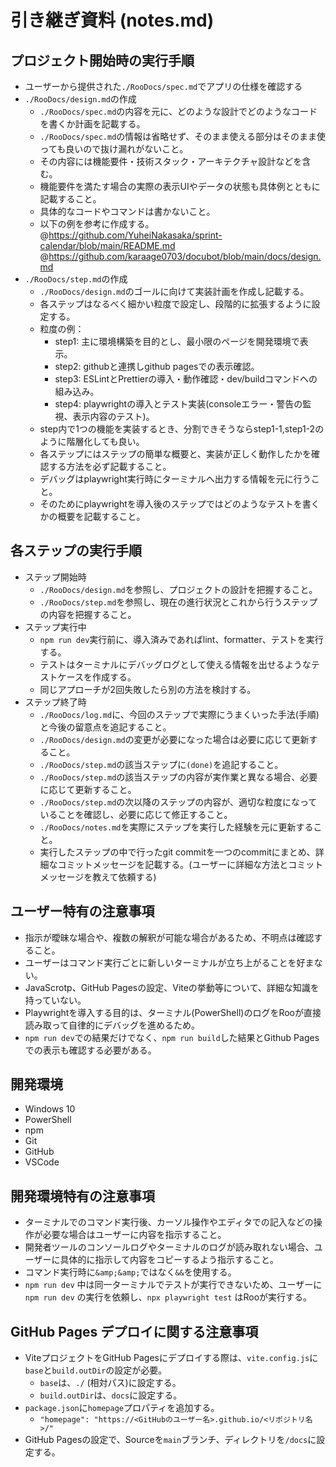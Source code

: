 # 引き継ぎ資料 (notes.md)

## プロジェクト開始時の実行手順

- ユーザーから提供された`./RooDocs/spec.md`でアプリの仕様を確認する
- `./RooDocs/design.md`の作成
  - `./RooDocs/spec.md`の内容を元に、どのような設計でどのようなコードを書くか計画を記載する。
  - `./RooDocs/spec.md`の情報は省略せず、そのまま使える部分はそのまま使っても良いので抜け漏れがないこと。
  - その内容には機能要件・技術スタック・アーキテクチャ設計などを含む。
  - 機能要件を満たす場合の実際の表示UIやデータの状態も具体例とともに記載すること。
  - 具体的なコードやコマンドは書かないこと。
  - 以下の例を参考に作成する。
    @https://github.com/YuheiNakasaka/sprint-calendar/blob/main/README.md
    @https://github.com/karaage0703/docubot/blob/main/docs/design.md
- `./RooDocs/step.md`の作成
  - `./RooDocs/design.md`のゴールに向けて実装計画を作成し記載する。
  - 各ステップはなるべく細かい粒度で設定し、段階的に拡張するように設定する。
  - 粒度の例：
    - step1: 主に環境構築を目的とし、最小限のページを開発環境で表示。
    - step2: githubと連携しgithub pagesでの表示確認。
    - step3: ESLintとPrettierの導入・動作確認・dev/buildコマンドへの組み込み。
    - step4: playwrightの導入とテスト実装(consoleエラー・警告の監視、表示内容のテスト)。
  - step内で1つの機能を実装するとき、分割できそうならstep1-1,step1-2のように階層化しても良い。
  - 各ステップにはステップの簡単な概要と、実装が正しく動作したかを確認する方法を必ず記載すること。
  - デバッグはplaywright実行時にターミナルへ出力する情報を元に行うこと。
  - そのためにplaywrightを導入後のステップではどのようなテストを書くかの概要を記載すること。

## 各ステップの実行手順

- ステップ開始時
  - `./RooDocs/design.md`を参照し、プロジェクトの設計を把握すること。
  - `./RooDocs/step.md`を参照し、現在の進行状況とこれから行うステップの内容を把握すること。
- ステップ実行中
  - `npm run dev`実行前に、導入済みであればlint、formatter、テストを実行する。
  - テストはターミナルにデバッグログとして使える情報を出せるようなテストケースを作成する。
  - 同じアプローチが2回失敗したら別の方法を検討する。
- ステップ終了時
  - `./RooDocs/log.md`に、今回のステップで実際にうまくいった手法(手順)と今後の留意点を追記すること。
  - `./RooDocs/design.md`の変更が必要になった場合は必要に応じて更新すること。
  - `./RooDocs/step.md`の該当ステップに`(done)`を追記すること。
  - `./RooDocs/step.md`の該当ステップの内容が実作業と異なる場合、必要に応じて更新すること。
  - `./RooDocs/step.md`の次以降のステップの内容が、適切な粒度になっていることを確認し、必要に応じて修正すること。
  - `./RooDocs/notes.md`を実際にステップを実行した経験を元に更新すること。
  - 実行したステップの中で行ったgit commitを一つのcommitにまとめ、詳細なコミットメッセージを記載する。(ユーザーに詳細な方法とコミットメッセージを教えて依頼する)

## ユーザー特有の注意事項

- 指示が曖昧な場合や、複数の解釈が可能な場合があるため、不明点は確認すること。
- ユーザーはコマンド実行ごとに新しいターミナルが立ち上がることを好まない。
- JavaScrotp、GitHub Pagesの設定、Viteの挙動等について、詳細な知識を持っていない。
- Playwrightを導入する目的は、ターミナル(PowerShell)のログをRooが直接読み取って自律的にデバッグを進めるため。
- `npm run dev`での結果だけでなく、`npm run build`した結果とGithub Pagesでの表示も確認する必要がある。

## 開発環境

- Windows 10
- PowerShell
- npm
- Git
- GitHub
- VSCode

## 開発環境特有の注意事項

- ターミナルでのコマンド実行後、カーソル操作やエディタでの記入などの操作が必要な場合はユーザーに内容を指示すること。
- 開発者ツールのコンソールログやターミナルのログが読み取れない場合、ユーザーに具体的に指示して内容をコピーするよう指示すること。
- コマンド実行時に`&amp;&amp;`ではなく`&&`を使用する。
- `npm run dev` 中は同一ターミナルでテストが実行できないため、ユーザーに`npm run dev` の実行を依頼し、`npx playwright test` はRooが実行する。

## GitHub Pages デプロイに関する注意事項

- ViteプロジェクトをGitHub Pagesにデプロイする際は、`vite.config.js`に`base`と`build.outDir`の設定が必要。
  - `base`は、`./` (相対パス)に設定する。
  - `build.outDir`は、`docs`に設定する。
- `package.json`に`homepage`プロパティを追加する。
  - `"homepage": "https://<GitHubのユーザー名>.github.io/<リポジトリ名>/"`
- GitHub Pagesの設定で、Sourceを`main`ブランチ、ディレクトリを`/docs`に設定する。
